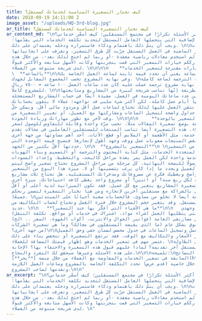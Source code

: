 ```yaml
---
title: كيف تختار التسعيرة المناسبة لخدماتك كمستقل؟
date: 2018-09-19 14:11:00 Z
image_asset: "/uploads/HQ-3rd-blog.jpg"
ar_title: كيف تختار التسعيرة المناسبة لخدماتك كمستقل؟
ar_content_md: "\nأحد أكثر الأسئلة تكرارًا في مجتمع المستقلين: كيف أسعّر خدماتي؟ \nهذه
  المسؤولية الإضافية التي يتحملها العامل المستقل لتحديد تكلفة الخدمات التي يقدّمها؛
  ويجب أن يتمّ ذلك باهتمام وذكاء فاستمراره ودخله يعتمدان على ذلك. \n\nخلال السنوات
  الخمسة عشر الماضية في العمل المستقل جرّبت كل طرق التسعير، وتعرفت على ايجابياتها
  وسلبياتها. لم استخدم معادلات رياضية معقدة -أو ربما لم احتج لذلك بعد-. من خلال هذه
  التدوينة أشارككم خيارات التسعير التي قمت بتجربتها وكانت الأسهل متابعة والأكثر قبولًا
  لدى شريحة متنوعة من العملاء. \n\n\n\n    **خيارات مقترحة لتسعير الخدمات**\n\n\n\n
  \  **بالساعه**\n\nالتسعير بالساعة يعني أن تحدد قيمة ثابتة لساعة العمل الخاصة بك،
  وفي نهاية المشروع تحسب المجموع المقابل لجهدك. \nيعني مثلًا: كلفة الترجمة لساعة كاملة
  ٧٥ ريال، وفي نهاية مشروع ترجمة عملت عليه كان عدد ساعات العمل ١٠٠ ساعة = ٧٥٠٠ ريال
  للمشروع كاملًا. \n\nميزة هذه الطريقة إنّها تناسب شريحة كبيرة من المشاريع ومتابعتها
  سهلة بمجرد تدوين عدد ساعاتك اليومية في العمل، مفيدة أيضًا في حساب المشاريع المستعجلة
  التي ستقضي عليها أيام عمل كاملة. لكن أكثر شيء سلبي قد تواجهه: عملاء لا يثقون بحساباتك،
  أو مشاريع تتقن العمل عليها لذلك تحتاج لساعات عمل أقل ومردود مالي أقل. ويمكن حلّ
  هذا باستخدام جداول واضحة لتسجيل الساعات ومشاركتها مع العميل، أو تغيير التسعيرة من
  وقت لآخر مع تطور مهاراتك وزيادة الجودة. \n\n\n\n     **التسعير بالوحدة **\n\n\n\nأفادتني
  هذه الطريقة بوضع تسعيرة المقالات مثلًا، تحسب مرّة واحدة وقابلة للتفاوض للوصول لسعر
  محدد مع العملاء. هذه التسعيرة أيضا تناسب المنتجات للمستقلين العاملين في مجالات تقدم
  منتج وليس خدمة، مثل الأطعمة أو الملابس أو قطع الأثاث. أحد أهم مساوئها من جهة أخرى
  قد يظهر مع بعض المنتجات صعوبات عمل ووقت وجهد أطول لإنجازها فتصبح قيمة الوحدة التي
  حددتها أقلّ بكثير من الجهد. \n\n  **التسعير بالمشروع**\n \nيناسب هذا النوع من التسعير
  المشاريع المتعددة الخدمات، مثل كتابة المحتوى والترجمة أو التصميم وبناء الهويات.
  تبدو في ظاهرها خدمة واحدة لكن العمل يمر بعدة مراحل كالبحث، والتخطيط، وإعداد المسودات،
  التحرير، وصولًا للنسخة النهائية. كل مرحلة من مراحل المشروع تحتاج تسعير واضح ليتم
  مشاركتها مع العميل ويحدد ما إذا كان يرغب بتضمينها أو لا. ميزة هذا النوع من التسعير
  إنه شامل وواضح ويعطيك فكرة عن مصروفاتك ومدخراتك المستقبلية. هل تحتاج ثلاث مشاريع
  بقيمة معينة لكل ربع سنة؟ أو اثنين؟ أو مشروع واحد يغطي كافة احتياجاتك. ميزة أخرى
  أن حساب تسعيرة المشاريع يتغير مع كل عميل، فقد تكون الميزانية لديه أعلى أو أقلّ،
  قد تستطيع العمل بالشراكة مع مستقلين آخرين لإنجازه ومن هنا تختار التسعيرة لتضمن ربحكم
  جميعًا. \nهذه الطريقة أيضا لا تخلو من مساوئ، فالحسابات صعبة أحيانًا على المبتدئين
  في العمل المستقل. وقد يتغير حجم المشروع خلال فترة العمل وتحتاج لحساب التكاليف من
  جديد. \n\n   **ما هي الأشياء التي أفكّر بها عند التسعير؟**\n\n   وقتي وجهدي\n\nالتكاليف
  الإضافية التي يتطلبها العمل (شراء مواد، اشتراك في خدمات أو مواقع، تكلفة التنقل)\nمساهمة
  هذا المشروع في مصاريفي العامة (فواتير الجوال والانترنت، أكواب القهوة، السفر .. الخ)\nضبطه
  مع تسعيرة السوق بشكل عام (ما الذي يقبضه المستقلون في مجالك؟ وما هي تسعيرة الشركات
  من جهة أخرى؟)\n\nمتابعة وقت العمل وتسجيل الساعات في جدول مخصص لضمان حقي وحق العميل\n\nوالانتباه
  لتغير الأسعار والتكاليف مع الوقت، فقد ترتفع التسعيرة أو تنخفض بناء على ذلك\n\nتبقى
  عنصر مهم في تسعير الخدمات وهو إظهار قيمتك المضافة للعملاء. \nما الذي ستضعه على الطاولة
  ولا يمكن لمستقل آخر تقديمه؟ لماذا عليهم قبول هذه التسعيرة والاحتفاء بها؟ الإجابة
  على هذه الاسئلة وغيرها سيحقق لك التفرد والنجاح.\n\n\nتلميحة:\nيمكنك تجربة النصائح
  السابقة في تسعير الخدمات والمفاوضة مع العملاء من خلال منصة [**بحر**](http://bit.ly/2NUTTy4)
  للمستقلين. فمن خلال خاصية (قدم عرض) تحدد التكلفة الخاصة بالمشروع وساعات العمل اللازمة
  وتقدمها لصاحب المشروع.\n\n"
ar_excerpt: "\nأحد أكثر الأسئلة تكرارًا في مجتمع المستقلين: كيف أسعّر خدماتي؟ \nهذه
  المسؤولية الإضافية التي يتحملها العامل المستقل لتحديد تكلفة الخدمات التي يقدّمها؛
  ويجب أن يتمّ ذلك باهتمام وذكاء فاستمراره ودخله يعتمدان على ذلك. \n\nخلال السنوات
  الخمسة عشر الماضية في العمل المستقل جرّبت كل طرق التسعير، وتعرفت على ايجابياتها
  وسلبياتها. لم استخدم معادلات رياضية معقدة -أو ربما لم احتج لذلك بعد-. من خلال هذه
  التدوينة أشارككم خيارات التسعير التي قمت بتجربتها وكانت الأسهل متابعة والأكثر قبولًا
  لدى شريحة متنوعة من العملاء. \n"
---
```


